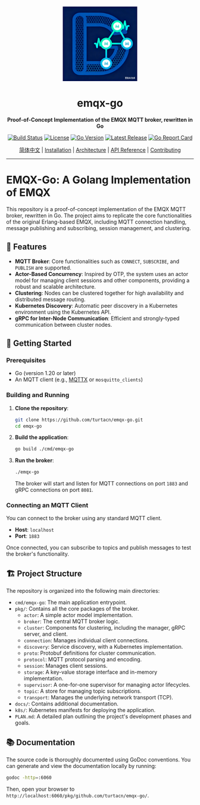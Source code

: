 <p align="center">
  <img src="logo.png" alt="emqx-go Logo" width="200" height="200">
</p>

<h1 align="center">emqx-go</h1>

<p align="center">
  <strong>Proof-of-Concept Implementation of the EMQX MQTT broker, rewritten in Go</strong>
</p>

<p align="center">
  <a href="https://github.com/turtacn/emqx-go/actions"><img src="https://img.shields.io/github/actions/workflow/status/turtacn/emqx-go/ci.yml?branch=main" alt="Build Status"></a>
  <a href="https://github.com/turtacn/emqx-go/blob/main/LICENSE"><img src="https://img.shields.io/badge/License-Apache%202.0-blue.svg" alt="License"></a>
  <a href="https://golang.org/"><img src="https://img.shields.io/badge/Go-1.21+-blue.svg" alt="Go Version"></a>
  <a href="https://github.com/turtacn/emqx-go/releases"><img src="https://img.shields.io/github/v/release/turtacn/emqx-go" alt="Latest Release"></a>
  <a href="https://goreportcard.com/report/github.com/turtacn/emqx-go"><img src="https://goreportcard.com/badge/github.com/turtacn/emqx-go" alt="Go Report Card"></a>
</p>

<p align="center">
  <a href="README-zh.md">简体中文</a> |
  <a href="#installation">Installation</a> |
  <a href="docs/architecture.md">Architecture</a> |
  <a href="docs/apis.md">API Reference</a> |
  <a href="#contributing">Contributing</a>
</p>

---

# EMQX-Go: A Golang Implementation of EMQX

This repository is a proof-of-concept implementation of the EMQX MQTT broker, rewritten in Go. The project aims to replicate the core functionalities of the original Erlang-based EMQX, including MQTT connection handling, message publishing and subscribing, session management, and clustering.

## 🌟 Features

*   **MQTT Broker**: Core functionalities such as `CONNECT`, `SUBSCRIBE`, and `PUBLISH` are supported.
*   **Actor-Based Concurrency**: Inspired by OTP, the system uses an actor model for managing client sessions and other components, providing a robust and scalable architecture.
*   **Clustering**: Nodes can be clustered together for high availability and distributed message routing.
*   **Kubernetes Discovery**: Automatic peer discovery in a Kubernetes environment using the Kubernetes API.
*   **gRPC for Inter-Node Communication**: Efficient and strongly-typed communication between cluster nodes.

## 🚀 Getting Started

### Prerequisites

*   Go (version 1.20 or later)
*   An MQTT client (e.g., [MQTTX](https://mqttx.app/) or `mosquitto_clients`)

### Building and Running

1.  **Clone the repository**:
    ```sh
    git clone https://github.com/turtacn/emqx-go.git
    cd emqx-go
    ```

2.  **Build the application**:
    ```sh
    go build ./cmd/emqx-go
    ```

3.  **Run the broker**:
    ```sh
    ./emqx-go
    ```
    The broker will start and listen for MQTT connections on port `1883` and gRPC connections on port `8081`.

### Connecting an MQTT Client

You can connect to the broker using any standard MQTT client.

*   **Host**: `localhost`
*   **Port**: `1883`

Once connected, you can subscribe to topics and publish messages to test the broker's functionality.

## 🏗️ Project Structure

The repository is organized into the following main directories:

*   `cmd/emqx-go`: The main application entrypoint.
*   `pkg/`: Contains all the core packages of the broker.
    *   `actor`: A simple actor model implementation.
    *   `broker`: The central MQTT broker logic.
    *   `cluster`: Components for clustering, including the manager, gRPC server, and client.
    *   `connection`: Manages individual client connections.
    *   `discovery`: Service discovery, with a Kubernetes implementation.
    *   `proto`: Protobuf definitions for cluster communication.
    *   `protocol`: MQTT protocol parsing and encoding.
    *   `session`: Manages client sessions.
    *   `storage`: A key-value storage interface and in-memory implementation.
    *   `supervisor`: A one-for-one supervisor for managing actor lifecycles.
    *   `topic`: A store for managing topic subscriptions.
    *   `transport`: Manages the underlying network transport (TCP).
*   `docs/`: Contains additional documentation.
*   `k8s/`: Kubernetes manifests for deploying the application.
*   `PLAN.md`: A detailed plan outlining the project's development phases and goals.

## 📚 Documentation

The source code is thoroughly documented using GoDoc conventions. You can generate and view the documentation locally by running:

```sh
godoc -http=:6060
```

Then, open your browser to `http://localhost:6060/pkg/github.com/turtacn/emqx-go/`.